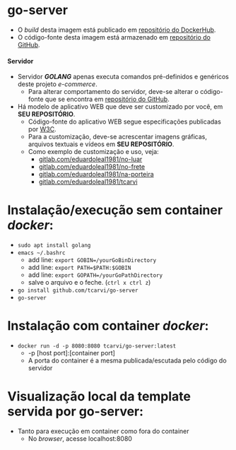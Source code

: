 # go-server
- O *build* desta imagem está publicado em [repositório do DockerHub](https://hub.docker.com/r/tcarvi/go-server).
- O código-fonte desta imagem está armazenado em [repositório do GitHub](https://github.com/tcarvi/go-server).

#### Servidor 
- Servidor ***GOLANG*** apenas executa comandos pré-definidos e genéricos deste projeto *e-commerce*.
  - Para alterar comportamento do servidor, deve-se alterar o código-fonte que se encontra em [repositório do GitHub](https://github.com/tcarvi/go-server). 
- Há modelo de aplicativo WEB que deve ser customizado por você, em **SEU REPOSITÓRIO**.
  - Código-fonte do aplicativo WEB segue especificações publicadas por [W3C](https://www.w3.org/2019/06/htmlwg-charter.html).
  - Para a customização, deve-se acrescentar imagens gráficas, arquivos textuais e vídeos em **SEU REPOSITÓRIO**.
  - Como exemplo de customização e uso, veja:
    - [gitlab.com/eduardoleal1981/no-luar](https://gitlab.com/eduardoleal1981/no-luar)
    - [gitlab.com/eduardoleal1981/no-frete](https://gitlab.com/eduardoleal1981/no-frete)
    - [gitlab.com/eduardoleal1981/na-porteira](https://gitlab.com/eduardoleal1981/na-porteira)
    - [gitlab.com/eduardoleal1981/tcarvi](https://gitlab.com/eduardoleal1981/tcarvi)

# Instalação/execução sem container *docker*:
- `sudo apt install golang`
- `emacs ~/.bashrc`
  - add line: `export GOBIN=/yourGoBinDirectory`
  - add line: `export PATH=$PATH:$GOBIN`
  - add line: `export GOPATH=/yourGoPathDirectory`
  - salve o arquivo e o feche. (`ctrl x ctrl z`)
- `go install github.com/tcarvi/go-server`
- `go-server`

# Instalação com container *docker*:
- `docker run -d -p 8080:8080 tcarvi/go-server:latest`
  - -p [host port]:[container port]
  - A porta do container é a mesma publicada/escutada pelo código do servidor

# Visualização local da template servida por go-server:
  - Tanto para execução em container como fora do container
    - No *browser*, acesse localhost:8080